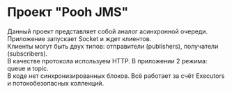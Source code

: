 # Проект "Pooh JMS"

Данный проект представляет собой аналог асинхронной очереди.  
Приложение запускает Socket и ждет клиентов.  
Клиенты могут быть двух типов: отправители (publishers), получатели (subscribers).  
В качестве протокола используем HTTP.
В приложении 2 режима: queue и topic.  
В коде нет синхронизированных блоков. Всё работает за счёт Executors и потокобезопасных коллекций.